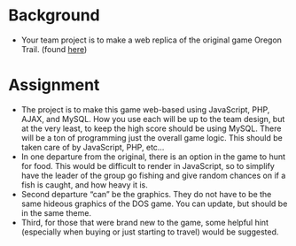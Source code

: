 # Background
- Your team project is to make a web replica of the original game Oregon Trail. (found [here](https://archive.org/details/msdos_Oregon_Trail_The_1990))
# Assignment
- The project is to make this game web-based using JavaScript, PHP, AJAX, and MySQL. How you use each will be up to the team design, but at the very least, to keep the high score should be using MySQL. There will be a ton of programming just the overall game logic. This should be taken care of by JavaScript, PHP, etc…
- In one departure from the original, there is an option in the game to hunt for food. This would be difficult to render in JavaScript, so to simplify have the leader of the group go fishing and give random chances on if a fish is caught, and how heavy it is.
- Second departure “can” be the graphics. They do not have to be the same hideous graphics of the DOS game. You can update, but should be in the same theme.
- Third, for those that were brand new to the game, some helpful hint (especially when buying or just starting to travel) would be suggested.
